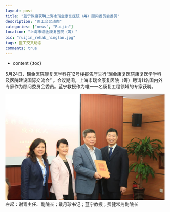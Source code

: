 ```yaml
---
layout: post
title: "蓝宁教授获聘上海市瑞金康复医院（筹）顾问委员会委员"
description: "医工交叉动态"
categories: ["news", "Ruijin"]
location: "上海市瑞金康复医院（筹）"
pic: "ruijin_rehab_ninglan.jpg"
tags: 医工交叉动态
comments: true
---
```

* content
{:toc}

5月24日，瑞金医院康复医学科在12号楼报告厅举行“瑞金康复医院康复医学学科及医院建设国际交流会” 。会议期间，上海市瑞金康复医院（筹）聘请11名国内外专家作为顾问委员会委员。蓝宁教授作为唯一一名康复工程领域的专家获聘。


![蓝宁教授接过证书](/images/ruijin_rehab_ninglan.jpg)
左起：谢青主任、副院长；戴月珍书记；蓝宁教授；费健常务副院长
